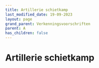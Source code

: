 ```yaml
---
title: Artillerie schietkamp
last_modified_date: 19-09-2023
layout: page
grand_parent: Verkenningsvoorschriften
parent: A
has_children: false
---
```


Artillerie schietkamp
=====================

